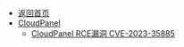 - [返回首页](/)
- [CloudPanel](CloudPanel/)
  - [CloudPanel RCE漏洞 CVE-2023-35885](CloudPanel/CloudPanel%20RCE漏洞%20CVE-2023-35885.md)
